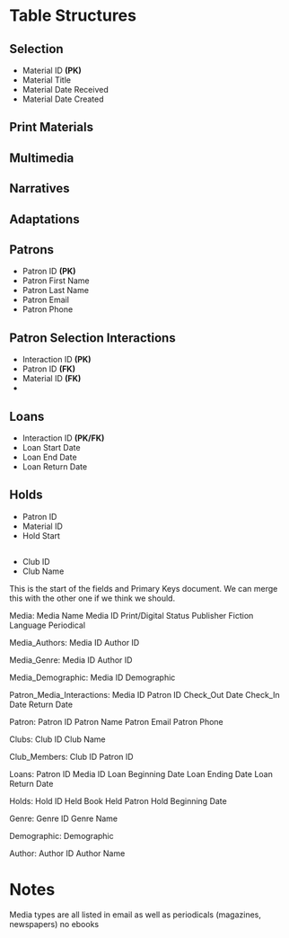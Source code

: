 # Table Structures

## Selection
- Material ID **(PK)**
- Material Title 
- Material Date Received
- Material Date Created

## Print Materials

## Multimedia

## Narratives

## Adaptations

## Patrons
- Patron ID **(PK)**
- Patron First Name
- Patron Last Name
- Patron Email
- Patron Phone 

## Patron Selection Interactions
- Interaction ID **(PK)**
- Patron ID **(FK)**
- Material ID **(FK)**
- 

## Loans
- Interaction ID **(PK/FK)**
- Loan Start Date
- Loan End Date
- Loan Return Date

## Holds
- Patron ID
- Material ID
- Hold Start

## 
- Club ID
- Club Name

This is the start of the fields and Primary Keys document. We can merge this with the other one if we think we should. 


Media:
Media Name
Media ID
Print/Digital Status
Publisher
Fiction
Language
Periodical

Media_Authors:
Media ID
Author ID

Media_Genre:
Media ID
Author ID

Media_Demographic:
Media ID
Demographic

Patron_Media_Interactions:
Media ID
Patron ID
Check_Out Date
Check_In Date
Return Date


Patron:
Patron ID
Patron Name
Patron Email
Patron Phone

Clubs:
Club ID
Club Name

Club_Members:
Club ID
Patron ID


Loans:
Patron ID
Media ID
Loan Beginning Date
Loan Ending Date
Loan Return Date

Holds:
Hold ID
Held Book
Held Patron
Hold Beginning Date

Genre:
Genre ID
Genre Name

Demographic:
Demographic


Author:
Author ID
Author Name

# Notes
Media types are all listed in email as well as periodicals (magazines, newspapers)
no ebooks
